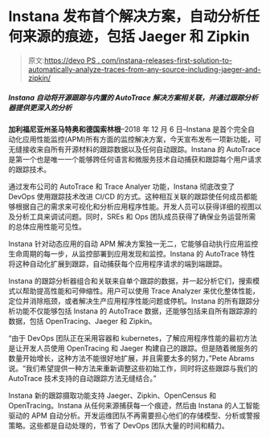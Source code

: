 # Instana 发布首个解决方案，自动分析任何来源的痕迹，包括 Jaeger 和 Zipkin

> 原文:[https://devo PS . com/instana-releases-first-solution-to-automatically-analyze-traces-from-any-source-including-jaeger-and-zipkin/](https://devops.com/instana-releases-first-solution-to-automatically-analyze-traces-from-any-source-including-jaeger-and-zipkin/)

##### Instana 自动将开源跟踪与内置的 AutoTrace 解决方案相关联，并通过跟踪分析器提供更深入的分析

**加利福尼亚州圣马特奥和德国索林根**–2018 年 12 月 6 日–Instana 是首个完全自动化应用性能监控(APM)所有方面的监控解决方案，今天宣布发布一项新功能，可无缝接收来自所有开源材料的跟踪数据以及任何自动跟踪。Instana 的 AutoTrace 是第一个也是唯一一个能够跨任何语言和微服务技术自动捕获和跟踪每个用户请求的跟踪技术。

通过发布公司的 AutoTrace 和 Trace Analyer 功能，Instana 彻底改变了 DevOps 使用跟踪技术改进 CI/CD 的方式。这种相互关联的跟踪使任何成员都能够根据自己的需求来可视化和分析应用程序性能。开发人员可以获得详细的视图以及分析工具来调试问题。同时，SREs 和 Ops 团队成员获得了确保业务运营所需的总体应用性能可见性。

Instana 针对动态应用的自动 APM 解决方案独一无二，它能够自动执行应用监控生命周期的每一步，从监控部署到应用发现和监控。Instana 的 AutoTrace 特性将这种自动化扩展到跟踪，自动捕获每个应用程序请求的端到端跟踪。

Instana 的跟踪分析器组合和关联来自单个跟踪的数据，并一起分析它们，搜索模式以帮助提高性能和可伸缩性。用户可以使用 Trace Analyzer 来优化整体性能，定位并消除瓶颈，或者解决生产应用程序性能问题或停机。Instana 的所有跟踪分析功能不仅能够包括 Instana 的 AutoTrace 数据，还能够包括来自所有跟踪源的数据，包括 OpenTracing、Jaeger 和 Zipkin。

“由于 DevOps 团队正在采用容器和 kubernetes，了解应用程序性能的最初方法是让开发人员使用 OpenTracing 和 Jaeger 构建自己的跟踪。但是随着微服务的数量开始增长，这种方法不能很好地扩展，并且需要太多的努力，”Pete Abrams 说。“我们希望提供一种方法来重新调整这些初始工作，同时将这些跟踪与我们的 AutoTrace 技术支持的自动跟踪方法无缝结合。”

Instana 新的跟踪摄取功能支持 Jaeger、Zipkin、OpenCensus 和 OpenTracing。Instana 从任何来源捕获每一个痕迹，然后由 Instana 的人工智能驱动的 APM 自动分析。开发运维团队不再需要担心他们的存储模型、分析或警报策略。这些都是自动处理的，节省了 DevOps 团队大量的时间和精力。

###